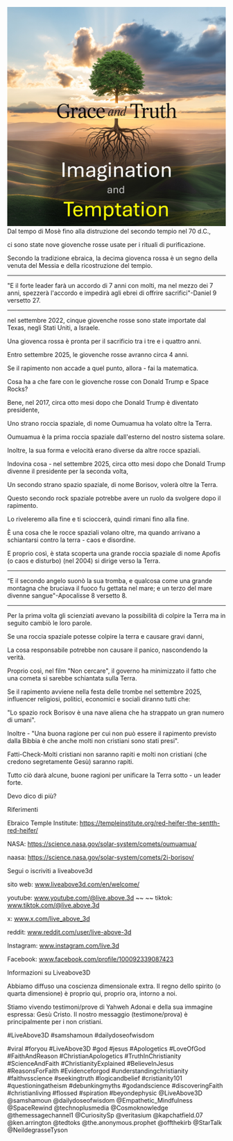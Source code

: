 ![Video cover image](../cover.jpg)
Dal tempo di Mosè fino alla distruzione del secondo tempio nel 70 d.C.,

ci sono state nove giovenche rosse usate per i rituali di purificazione.

Secondo la tradizione ebraica, la decima giovenca rossa è un segno della venuta del Messia e della ricostruzione del tempio.

---

"E il forte leader farà un accordo di 7 anni con molti, ma nel mezzo dei 7 anni, spezzerà l'accordo e impedirà agli ebrei di offrire sacrifici"-Daniel 9 versetto 27.

---

nel settembre 2022, cinque giovenche rosse sono state importate dal Texas, negli Stati Uniti, a Israele.

Una giovenca rossa è pronta per il sacrificio tra i tre e i quattro anni.

Entro settembre 2025, le giovenche rosse avranno circa 4 anni.

Se il rapimento non accade a quel punto, allora - fai la matematica.

Cosa ha a che fare con le giovenche rosse con Donald Trump e Space Rocks?

Bene, nel 2017, circa otto mesi dopo che Donald Trump è diventato presidente,

Uno strano roccia spaziale, di nome Oumuamua ha volato oltre la Terra.

Oumuamua è la prima roccia spaziale dall'esterno del nostro sistema solare.

Inoltre, la sua forma e velocità erano diverse da altre rocce spaziali.

Indovina cosa - nel settembre 2025, circa otto mesi dopo che Donald Trump divenne il presidente per la seconda volta,

Un secondo strano spazio spaziale, di nome Borisov, volerà oltre la Terra.

Questo secondo rock spaziale potrebbe avere un ruolo da svolgere dopo il rapimento.

Lo riveleremo alla fine e ti scioccerà, quindi rimani fino alla fine.

È una cosa che le rocce spaziali volano oltre, ma quando arrivano a schiantarsi contro la terra - caos e disordine.

E proprio così, è stata scoperta una grande roccia spaziale di nome Apofis (o caos e disturbo) (nel 2004) si dirige verso la Terra.

---

“E il secondo angelo suonò la sua tromba, e qualcosa come una grande montagna che bruciava il fuoco fu gettata nel mare; e un terzo del mare divenne sangue"-Apocalisse 8 versetto 8.

---

Per la prima volta gli scienziati avevano la possibilità di colpire la Terra ma in seguito cambiò le loro parole.

Se una roccia spaziale potesse colpire la terra e causare gravi danni,

La cosa responsabile potrebbe non causare il panico, nascondendo la verità.

Proprio così, nel film "Non cercare", il governo ha minimizzato il fatto che una cometa si sarebbe schiantata sulla Terra.

Se il rapimento avviene nella festa delle trombe nel settembre 2025, influencer religiosi, politici, economici e sociali diranno tutti che:

"Lo spazio rock Borisov è una nave aliena che ha strappato un gran numero di umani".

Inoltre - "Una buona ragione per cui non può essere il rapimento previsto dalla Bibbia è che anche molti non cristiani sono stati presi".

Fatti-Check-Molti cristiani non saranno rapiti e molti non cristiani (che credono segretamente Gesù) saranno rapiti.

Tutto ciò darà alcune, buone ragioni per unificare la Terra sotto - un leader forte.

Devo dico di più?


Riferimenti

Ebraico Temple Institute: https://templeinstitute.org/red-heifer-the-sentth-red-heifer/

NASA: https://science.nasa.gov/solar-system/comets/oumuamua/

naasa: https://science.nasa.gov/solar-system/comets/2i-borisov/


Segui o iscriviti a liveabove3d

sito web: www.liveabove3d.com/en/welcome/

youtube: www.youtube.com/@live.above.3d ~~ ~~ tiktok: www.tiktok.com/@live.above.3d

x: www.x.com/live_above_3d

reddit: www.reddit.com/user/live-above-3d

Instagram: www.instagram.com/live.3d

Facebook: www.facebook.com/profile/100092339087423

Informazioni su Liveabove3D


Abbiamo diffuso una coscienza dimensionale extra. Il regno dello spirito (o quarta dimensione) è proprio qui, proprio ora, intorno a noi.

Stiamo vivendo testimoni/prove di Yahweh Adonai e della sua immagine espressa: Gesù Cristo. Il nostro messaggio (testimone/prova) è principalmente per i non cristiani.

#LiveAbove3D #samshamoun #dailydoseofwisdom

#viral #foryou #LiveAbove3D #god #jesus #Apologetics #LoveOfGod  #FaithAndReason #ChristianApologetics #TruthInChristianity #ScienceAndFaith #ChristianityExplained #BelieveInJesus #ReasonsForFaith #Evidenceforgod #understandingchristianity #faithvsscience #seekingtruth #logicandbelief #cristianity101 #questioningatheism #debunkingmyths #godandscience #discoveringFaith #christianliving #flossed #spiration #beyondephysic @LiveAbove3D @samshamoun @dailydoseofwisdom
@Empathetic_Mindfulness @SpaceRewind @technoplusmedia @Cosmoknowledge @themessagechannel1 @CuriositySp @veritasium @kapchatfield.07 @ken.arrington @tedtoks @the.anonymous.prophet @offthekirb @StarTalk @NeildegrasseTyson

